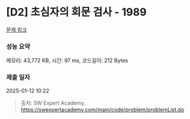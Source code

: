 # [D2] 초심자의 회문 검사 - 1989 

[문제 링크](https://swexpertacademy.com/main/code/problem/problemDetail.do?contestProbId=AV5PyTLqAf4DFAUq) 

### 성능 요약

메모리: 43,772 KB, 시간: 97 ms, 코드길이: 212 Bytes

### 제출 일자

2025-01-12 10:22



> 출처: SW Expert Academy, https://swexpertacademy.com/main/code/problem/problemList.do